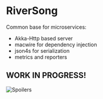 # RiverSong
Common base for microservices:
* Akka-Http based server
* macwire for dependency injection
* json4s for serialization
* metrics and reporters

## WORK IN PROGRESS!
![Spoilers](http://cachebingo.titanbet.co.uk/sites/default/files/tumblr_static_tumblr_static_river_.jpg)
